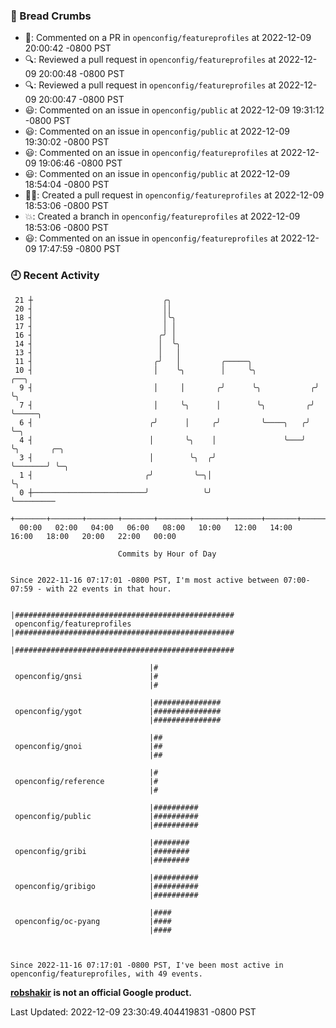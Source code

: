 ### 🍞 Bread Crumbs

 * 💬: Commented on a PR in  `openconfig/featureprofiles` at 2022-12-09 20:00:42 -0800 PST
 * 🔍: Reviewed a pull request in  `openconfig/featureprofiles` at 2022-12-09 20:00:48 -0800 PST
 * 🔍: Reviewed a pull request in  `openconfig/featureprofiles` at 2022-12-09 20:00:47 -0800 PST
 * 😃: Commented on an issue in `openconfig/public` at 2022-12-09 19:31:12 -0800 PST
 * 😃: Commented on an issue in `openconfig/public` at 2022-12-09 19:30:02 -0800 PST
 * 😃: Commented on an issue in `openconfig/featureprofiles` at 2022-12-09 19:06:46 -0800 PST
 * 😃: Commented on an issue in `openconfig/public` at 2022-12-09 18:54:04 -0800 PST
 * ✍🏼: Created a pull request in `openconfig/featureprofiles` at 2022-12-09 18:53:06 -0800 PST
 * 💥: Created a branch in `openconfig/featureprofiles` at 2022-12-09 18:53:06 -0800 PST
 * 😃: Commented on an issue in `openconfig/featureprofiles` at 2022-12-09 17:47:59 -0800 PST

### 🕘 Recent Activity
```
 21 ┼                             ╭╮
 20 ┤                             ││
 18 ┤                             │╰╮
 17 ┤                             │ │
 16 ┤                            ╭╯ │
 14 ┤                            │  ╰╮
 13 ┤                            │   │
 11 ┤                           ╭╯   │         ╭─────╮
 10 ┤                           │    ╰╮        │     ╰╮             ╭──╮
  9 ┤                           │     │       ╭╯      ╰╮           ╭╯  ╰╮
  7 ┤                           │     ╰╮      │        ╰╮         ╭╯    ╰─────╮
  6 ┤                          ╭╯      │     ╭╯         ╰────╮   ╭╯           ╰─╮
  4 ┤                          │       ╰╮    │               ╰───╯              ╰╮       ╭─╮
  3 ┤                          │        ╰╮  ╭╯                                   ╰───────╯ ╰─╮
  1 ┤                         ╭╯         ╰─╮│                                                ╰╮
  0 ┼─────────────────────────╯            ╰╯                                                 ╰─────────
    +───────+───────+───────+───────+───────+───────+───────+───────+───────+───────+───────+───────+────
  00:00   02:00   04:00   06:00   08:00   10:00   12:00   14:00   16:00   18:00   20:00   22:00   00:00   

						Commits by Hour of Day


Since 2022-11-16 07:17:01 -0800 PST, I'm most active between 07:00-07:59 - with 22 events in that hour.

```



```
                               |#################################################
 openconfig/featureprofiles    |#################################################
                               |#################################################

                               |#
 openconfig/gnsi               |#
                               |#

                               |###############
 openconfig/ygot               |###############
                               |###############

                               |##
 openconfig/gnoi               |##
                               |##

                               |#
 openconfig/reference          |#
                               |#

                               |##########
 openconfig/public             |##########
                               |##########

                               |########
 openconfig/gribi              |########
                               |########

                               |##########
 openconfig/gribigo            |##########
                               |##########

                               |####
 openconfig/oc-pyang           |####
                               |####



Since 2022-11-16 07:17:01 -0800 PST, I've been most active in openconfig/featureprofiles, with 49 events.

```
**[robshakir](mailto:robjs@google.com) is not an official Google product.**  


Last Updated: 2022-12-09 23:30:49.404419831 -0800 PST
